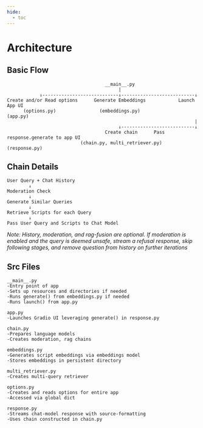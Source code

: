```yaml
---
hide:
  - toc
---
```


# Architecture

## Basic Flow

                                        __main__.py
                                             |
                ↓----------------------------↓---------------------------↓
    Create and/or Read options      Generate Embeddings            Launch App UI
          (options.py)                (embeddings.py)                (app.py)
                                                                         |
                                             ↓---------------------------↓
                                        Create chain      Pass response.generate to app UI
                               (chain.py, multi_retriever.py)      (response.py)

## Chain Details

    User Query + Chat History
            ↓
    Moderation Check
            ↓
    Generate Similar Queries
            ↓
    Retrieve Scripts for each Query
            ↓
    Pass User Query and Scripts to Chat Model

<i>Note: History, moderation, and rag-fusion are optional. If moderation is enabled and the query is deemed unsafe, stream a refusal response, skip following stages, and remove question from history on further iterations</i>

## Src Files

    __main__.py
    -Entry point of app
    -Sets up resources and directories if needed
    -Runs generate() from embeddings.py if needed
    -Runs launch() from app.py

    app.py
    -Launches Gradio UI leveraging generate() in response.py

    chain.py
    -Prepares language models
    -Creates moderation, rag chains

    embeddings.py
    -Generates script embeddings via embeddings model
    -Stores embeddings in persistent directory

    multi_retriever.py
    -Creates multi-query retriever

    options.py
    -Creates and reads options for entire app
    -Accessed via global dict

    response.py
    -Streams chat-model response with source-formatting
    -Uses chain constructed in chain.py
